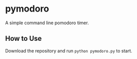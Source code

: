 # pymodoro
A simple command line pomodoro timer.

## How to Use
Download the repository and run `python pymodoro.py` to start.
